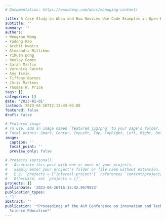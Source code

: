 ```yaml
---
# Documentation: https://wowchemy.com/docs/managing-content/

title: A Case Study on When and How Novices Use Code Examples in Open-Ended Programming
subtitle: ''
summary: ''
authors:
- Wengran Wang
- Yudong Rao
- Archit Kwatra
- Alexandra Milliken
- Yihuan Dong
- Neeloy Gomes
- Sarah Martin
- Veronica Catete
- Amy Isvik
- Tiffany Barnes
- Chris Martens
- Thomas W. Price
tags: []
categories: []
date: '2023-01-01'
lastmod: 2023-04-26T12:13:43-04:00
featured: false
draft: false

# Featured image
# To use, add an image named `featured.jpg/png` to your page's folder.
# Focal points: Smart, Center, TopLeft, Top, TopRight, Left, Right, BottomLeft, Bottom, BottomRight.
image:
  caption: ''
  focal_point: ''
  preview_only: false

# Projects (optional).
#   Associate this post with one or more of your projects.
#   Simply enter your project's folder or file name without extension.
#   E.g. `projects = ["internal-project"]` references `content/project/deep-learning/index.md`.
#   Otherwise, set `projects = []`.
projects: []
publishDate: '2023-04-26T16:13:42.967955Z'
publication_types:
- '1'
abstract: ''
publication: '*Proceedings of the ACM Conference on Innovation and Technology in Computer
  Science Education*'
---
```

